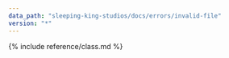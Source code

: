 ```yaml
---
data_path: "sleeping-king-studios/docs/errors/invalid-file"
version: "*"
---
```


{% include reference/class.md %}
